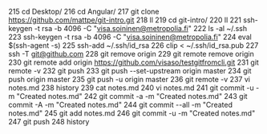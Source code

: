   215  cd Desktop/
  216  cd Angular/
  217  git clone https://github.com/mattpe/git-intro.git
  218  ll
  219  cd git-intro/
  220  ll
  221  ssh-keygen -t rsa -b 4096 -C "visa.soininen@metropolia.fi"
  222  ls -al ~/.ssh
  223  ssh-keygen -t rsa -b 4096 -C "visa.soininen@metropolia.fi"
  224  eval $(ssh-agent -s)
  225  ssh-add ~/.ssh/id_rsa
  226  clip < ~/.ssh/id_rsa.pub
  227  ssh -T git@github.com
  228  git remove origin
  229  git remote remove origin
  230  git remote add origin https://github.com/visaso/testgitfromcli.git
  231  git remote -v
  232  git push
  233  git push --set-upstream origin master
  234  git push origin master
  235  git push -u origin master
  236  git remote -v
  237  vi notes.md
  238  history
  239  cat notes.md
  240  vi notes.md
  241  git commit -u -m "Created notes.md"
  242  git commit -a -m "Created notes.md"
  243  git commit -A -m "Created notes.md"
  244  git commit --all -m "Created notes.md"
  245  git add notes.md
  246  git commit -u -m "Created notes.md"
  247  git push
  248  history

